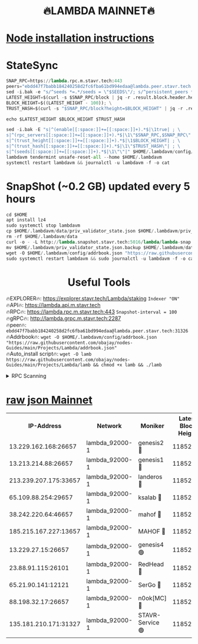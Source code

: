 <h1 align="center"> 🔥LAMBDA MAINNET🔥</h1>


[Node installation instructions](https://github.com/obajay/nodes-Guides/tree/main/Projects/Lambda)
=


# StateSync
```python
SNAP_RPC=https://lambda.rpc.m.stavr.tech:443
peers="ebdd47f7babb184240258d2fc6fba61bd994edaa@lambda.peer.stavr.tech:31326" 
sed -i.bak -e "s/^seeds *=.*/seeds = \"$SEEDS\"/; s/^persistent_peers *=.*/persistent_peers = \"$PEERS\"/" $HOME/.lambdavm/config/config.toml
LATEST_HEIGHT=$(curl -s $SNAP_RPC/block | jq -r .result.block.header.height); \
BLOCK_HEIGHT=$((LATEST_HEIGHT - 100)); \
TRUST_HASH=$(curl -s "$SNAP_RPC/block?height=$BLOCK_HEIGHT" | jq -r .result.block_id.hash)

echo $LATEST_HEIGHT $BLOCK_HEIGHT $TRUST_HASH

sed -i.bak -E "s|^(enable[[:space:]]+=[[:space:]]+).*$|\1true| ; \
s|^(rpc_servers[[:space:]]+=[[:space:]]+).*$|\1\"$SNAP_RPC,$SNAP_RPC\"| ; \
s|^(trust_height[[:space:]]+=[[:space:]]+).*$|\1$BLOCK_HEIGHT| ; \
s|^(trust_hash[[:space:]]+=[[:space:]]+).*$|\1\"$TRUST_HASH\"| ; \
s|^(seeds[[:space:]]+=[[:space:]]+).*$|\1\"\"|" $HOME/.lambdavm/config/config.toml
lambdavm tendermint unsafe-reset-all --home $HOME/.lambdavm
systemctl restart lambdavm && journalctl -u lambdavm -f -o cat

```
# SnapShot (~0.2 GB) updated every 5 hours
```python
cd $HOME
apt install lz4
sudo systemctl stop lambdavm
cp $HOME/.lambdavm/data/priv_validator_state.json $HOME/.lambdavm/priv_validator_state.json.backup
rm -rf $HOME/.lambdavm/data
curl -o - -L http://lambda.snapshot.stavr.tech:5016/lambda/lambda-snap.tar.lz4 | lz4 -c -d - | tar -x -C $HOME/.lambdavm --strip-components 2
mv $HOME/.lambdavm/priv_validator_state.json.backup $HOME/.lambdavm/data/priv_validator_state.json
wget -O $HOME/.lambdavm/config/addrbook.json "https://raw.githubusercontent.com/obajay/nodes-Guides/main/Projects/Lambda/addrbook.json"
sudo systemctl restart lambdavm && sudo journalctl -u lambdavm -f -o cat
```
 <h1 align="center"> Useful Tools</h1>

🔥EXPLORER🔥:      https://explorer.stavr.tech/Lambda/staking	        `Indexer "ON"` \
🔥API🔥: 			 		 https://lambda.api.m.stavr.tech \
🔥RPC🔥:           https://lambda.rpc.m.stavr.tech:443	              `Snapshot-interval = 100` \
🔥gRPC🔥:          http://lambda.grpc.m.stavr.tech:2287 \
🔥peer🔥:					 `ebdd47f7babb184240258d2fc6fba61bd994edaa@lambda.peer.stavr.tech:31326` \
🔥Addrbook🔥:    ```wget -O $HOME/.lambdavm/config/addrbook.json "https://raw.githubusercontent.com/obajay/nodes-Guides/main/Projects/Lambda/addrbook.json"``` \
🔥Auto_install script🔥: ```wget -O lamb https://raw.githubusercontent.com/obajay/nodes-Guides/main/Projects/Lambda/lamb && chmod +x lamb && ./lamb```


<details>
<summary>RPC Scanning</summary>

<h2 align="center"> We scan nodes in real time every 4 hours. And we provide the final result of RPC endpoints.
We cannot influence the operation of these nodes in any way. </h2>


```python
If Voting Power is higher than 0 --> then the Node is a validator of the network and may be subject to attack and be a potential threat to the chain.
```
```python
We marked such validators with a red symbol
```

</details>

[raw json Mainnet](https://rpc-check.lambm.stavr.tech/lambm/rpc-lambm-result.json)
=


<table><tr><th>IP-Address</th><th>Network</th><th>Moniker</th><th>Latest Block Height</th><th>Earliest Block Height</th><th>Catching Up</th><th>Tx Index</th><th>Voting Power</th><th>Scan Time</th></tr><tr><td>13.229.162.168:26657</td><td>lambda_92000-1</td><td>genesis2 🔴</td><td>11852685</td><td>1</td><td>False</td><td>on</td><td>16094314</td><td>2024-02-22T22:19:53.809138821UTC</td></tr><tr><td>13.213.214.88:26657</td><td>lambda_92000-1</td><td>genesis1 🔴</td><td>11852687</td><td>1</td><td>False</td><td>on</td><td>107835</td><td>2024-02-22T22:19:58.852833286UTC</td></tr><tr><td>213.239.207.175:33657</td><td>lambda_92000-1</td><td>landeros 🔴</td><td>11852684</td><td>8136001</td><td>False</td><td>off</td><td>1781700</td><td>2024-02-22T22:19:46.082212425UTC</td></tr><tr><td>65.109.88.254:29657</td><td>lambda_92000-1</td><td>ksalab 🔴</td><td>11852688</td><td>8715001</td><td>False</td><td>on</td><td>510465</td><td>2024-02-22T22:20:03.650052222UTC</td></tr><tr><td>38.242.220.64:46657</td><td>lambda_92000-1</td><td>mahof 🔴</td><td>11852688</td><td>10131001</td><td>False</td><td>off</td><td>770350</td><td>2024-02-22T22:20:08.598402628UTC</td></tr><tr><td>185.215.167.227:13657</td><td>lambda_92000-1</td><td>MAHOF 🔴</td><td>11852686</td><td>10134001</td><td>False</td><td>on</td><td>2051510</td><td>2024-02-22T22:19:57.583540061UTC</td></tr><tr><td>13.229.27.15:26657</td><td>lambda_92000-1</td><td>genesis4 🟢</td><td>11852686</td><td>11043001</td><td>False</td><td>on</td><td>0</td><td>2024-02-22T22:19:57.188640420UTC</td></tr><tr><td>23.88.91.115:26101</td><td>lambda_92000-1</td><td>RedHead 🔴</td><td>11852684</td><td>11752684</td><td>False</td><td>off</td><td>553202</td><td>2024-02-22T22:19:46.372761294UTC</td></tr><tr><td>65.21.90.141:12121</td><td>lambda_92000-1</td><td>SerGo 🔴</td><td>11852688</td><td>11752688</td><td>False</td><td>off</td><td>10612161</td><td>2024-02-22T22:20:08.227136266UTC</td></tr><tr><td>88.198.32.17:26657</td><td>lambda_92000-1</td><td>n0ok[MC] 🔴</td><td>11852689</td><td>11752689</td><td>False</td><td>off</td><td>1578630</td><td>2024-02-22T22:20:11.714558387UTC</td></tr><tr><td>135.181.210.171:31327</td><td>lambda_92000-1</td><td>STAVR-Service 🟢</td><td>11852688</td><td>11852001</td><td>False</td><td>on</td><td>0</td><td>2024-02-22T22:20:03.322616858UTC</td></tr></table>
